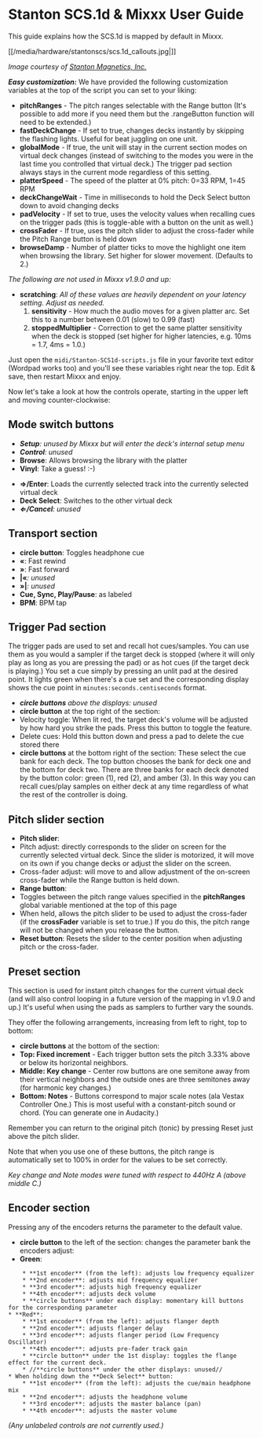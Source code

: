 # Stanton SCS.1d & Mixxx User Guide

This guide explains how the SCS.1d is mapped by default in Mixxx.

[[/media/hardware/stantonscs/scs.1d_callouts.jpg|]]

*Image courtesy of [Stanton Magnetics, Inc.](http://www.stantondj.com)*

***Easy customization:*** We have provided the following customization
variables at the top of the script you can set to your liking:

  - **pitchRanges** - The pitch ranges selectable with the Range button
    (It's possible to add more if you need them but the .rangeButton
    function will need to be extended.)
  - **fastDeckChange** - If set to true, changes decks instantly by
    skipping the flashing lights. Useful for beat juggling on one unit.
  - **globalMode** - If true, the unit will stay in the current section
    modes on virtual deck changes (instead of switching to the modes you
    were in the last time you controlled that virtual deck.) The trigger
    pad section always stays in the current mode regardless of this
    setting.
  - **platterSpeed** - The speed of the platter at 0% pitch: 0=33 RPM,
    1=45 RPM
  - **deckChangeWait** - Time in milliseconds to hold the Deck Select
    button down to avoid changing decks
  - **padVelocity** - If set to true, uses the velocity values when
    recalling cues on the trigger pads (this is toggle-able with a
    button on the unit as well.)
  - **crossFader** - If true, uses the pitch slider to adjust the
    cross-fader while the Pitch Range button is held down
  - **browseDamp** - Number of platter ticks to move the highlight one
    item when browsing the library. Set higher for slower movement.
    (Defaults to 2.)

*The following are not used in Mixxx v1.9.0 and up:*

  - **scratching**: *All of these values are heavily dependent on your
    latency setting. Adjust as needed.*
    1.  **sensitivity** - How much the audio moves for a given platter
        arc. Set this to a number between 0.01 (slow) to 0.99 (fast)
    2.  **stoppedMultiplier** - Correction to get the same platter
        sensitivity when the deck is stopped (set higher for higher
        latencies, e.g. 10ms = 1.7, 4ms = 1.0.)

Just open the `midi/Stanton-SCS1d-scripts.js` file in your favorite text
editor (Wordpad works too) and you'll see these variables right near the
top. Edit & save, then restart Mixxx and enjoy.

Now let's take a look at how the controls operate, starting in the upper
left and moving counter-clockwise:

## Mode switch buttons

  - ***Setup**: unused by Mixxx but will enter the deck's internal setup
    menu*
  - ***Control**: unused*
  - **Browse**: Allows browsing the library with the platter
  - **Vinyl**: Take a guess\! :-)

<!-- end list -->

  - **⇒/Enter**: Loads the currently selected track into the currently
    selected virtual deck
  - **Deck Select**: Switches to the other virtual deck
  - ***⇐/Cancel**: unused*

## Transport section

  - **circle button**: Toggles headphone cue
  - **«**: Fast rewind
  - **»**: Fast forward
  - **|«***: unused*
  - **»|***: unused*
  - **Cue, Sync, Play/Pause**: as labeled
  - **BPM**: BPM tap

## Trigger Pad section

The trigger pads are used to set and recall hot cues/samples. You can
use them as you would a sampler if the target deck is stopped (where it
will only play as long as you are pressing the pad) or as hot cues (if
the target deck is playing.) You set a cue simply by pressing an unlit
pad at the desired point. It lights green when there's a cue set and the
corresponding display shows the cue point in
`minutes:seconds.centiseconds` format.

  - ***circle buttons** above the displays: unused*
  - **circle button** at the top right of the section:
  - Velocity toggle: When lit red, the target deck's volume will be
    adjusted by how hard you strike the pads. Press this button to
    toggle the feature.
  - Delete cues: Hold this button down and press a pad to delete the cue
    stored there
  - **circle buttons** at the bottom right of the section: These select
    the cue bank for each deck. The top button chooses the bank for deck
    one and the bottom for deck two. There are three banks for each deck
    denoted by the button color: green (1), red (2), and amber (3). In
    this way you can recall cues/play samples on either deck at any time
    regardless of what the rest of the controller is doing.

## Pitch slider section

  - **Pitch slider**:
  - Pitch adjust: directly corresponds to the slider on screen for the
    currently selected virtual deck. Since the slider is motorized, it
    will move on its own if you change decks or adjust the slider on the
    screen.
  - Cross-fader adjust: will move to and allow adjustment of the
    on-screen cross-fader while the Range button is held down.
  - **Range button**:
  - Toggles between the pitch range values specified in the
    **pitchRanges** global variable mentioned at the top of this page
  - When held, allows the pitch slider to be used to adjust the
    cross-fader (if the **crossFader** variable is set to true.) If you
    do this, the pitch range will not be changed when you release the
    button.
  - **Reset button**: Resets the slider to the center position when
    adjusting pitch or the cross-fader.

## Preset section

This section is used for instant pitch changes for the current virtual
deck (and will also control looping in a future version of the mapping
in v1.9.0 and up.) It's useful when using the pads as samplers to
further vary the sounds.

They offer the following arrangements, increasing from left to right,
top to bottom:

  - **circle buttons** at the bottom of the section:
  - **Top: Fixed increment** - Each trigger button sets the pitch 3.33%
    above or below its horizontal neighbors.
  - **Middle: Key change** - Center row buttons are one semitone away
    from their vertical neighbors and the outside ones are three
    semitones away (for harmonic key changes.)
  - **Bottom: Notes** - Buttons correspond to major scale notes (ala
    Vestax Controller One.) This is most useful with a constant-pitch
    sound or chord. (You can generate one in Audacity.)

Remember you can return to the original pitch (tonic) by pressing Reset
just above the pitch slider.

Note that when you use one of these buttons, the pitch range is
automatically set to 100% in order for the values to be set correctly.

*Key change and Note modes were tuned with respect to 440Hz A (above
middle C.)*

## Encoder section

Pressing any of the encoders returns the parameter to the default value.

  - **circle button** to the left of the section: changes the parameter
    bank the encoders adjust:
  - **Green**:

<!-- end list -->

``` 
    * **1st encoder** (from the left): adjusts low frequency equalizer
    * **2nd encoder**: adjusts mid frequency equalizer
    * **3rd encoder**: adjusts high frequency equalizer
    * **4th encoder**: adjusts deck volume
    * **circle buttons** under each display: momentary kill buttons for the corresponding parameter
* **Red**:
    * **1st encoder** (from the left): adjusts flanger depth
    * **2nd encoder**: adjusts flanger delay
    * **3rd encoder**: adjusts flanger period (Low Frequency Oscillator)
    * **4th encoder**: adjusts pre-fader track gain
    * **circle button** under the 1st display: toggles the flange effect for the current deck.
    * //**circle buttons** under the other displays: unused//
* When holding down the **Deck Select** button:
    * **1st encoder** (from the left): adjusts the cue/main headphone mix
    * **2nd encoder**: adjusts the headphone volume
    * **3rd encoder**: adjusts the master balance (pan)
    * **4th encoder**: adjusts the master volume
```

*(Any unlabeled controls are not currently used.)*
